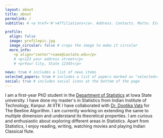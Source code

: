 ```yaml
---
layout: about
title: about
permalink: /
subtitle: # <a href='#'>Affiliations</a>. Address. Contacts. Motto. Etc.

profile:
  align: false
  image: profilepic.jpg
  image_circular: false # crops the image to make it circular
  more_info: 
    <p align="center">saee@iastate.edu</p>
    # <p>123 your address street</p>
    # <p>Your City, State 12345</p>

news: true # includes a list of news items
selected_papers: true # includes a list of papers marked as "selected={true}"
social: true # includes social icons at the bottom of the page
---
```

I am a first-year PhD student in the [Department of Statistics](https://www.stat.iastate.edu/) at Iowa State university. I have done my master's in Statistics from Indian Institute of Technology, Kanpur. At IITK I have collaborated with [Dr. Dootika Vats](https://dvats.github.io) for The Beeline Algorithm. I am currently working on extending the same to multiple dimension and understand its theoretical properties. I am curious and enthusiastic about exploring different areas in Statistics. Apart from Statistics, I enjoy reading, writing, watching movies and playing Indian Classical flute.


